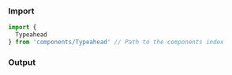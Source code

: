 ### Import
```js
import {
  Typeahead
} from 'components/Typeahead' // Path to the components index
```

### Output


